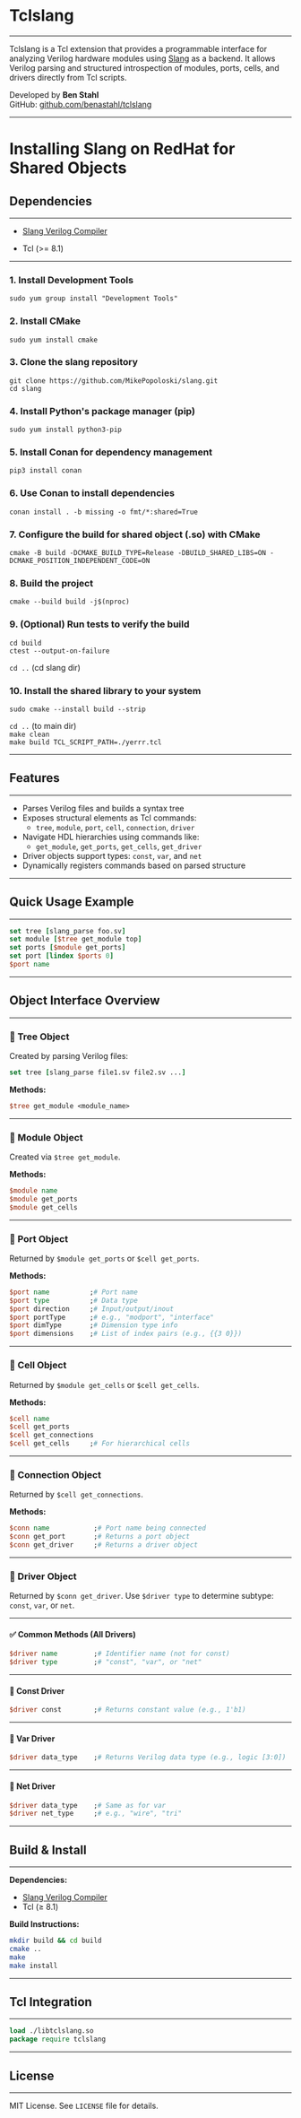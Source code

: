 # Tclslang

---

Tclslang is a Tcl extension that provides a programmable interface for analyzing Verilog hardware modules using [Slang](https://github.com/MikePopoloski/slang) as a backend. It allows Verilog parsing and structured introspection of modules, ports, cells, and drivers directly from Tcl scripts.

Developed by **Ben Stahl**  
GitHub: [github.com/benastahl/tclslang](https://github.com/benastahl/tclslang)

---


# Installing Slang on RedHat for Shared Objects

## Dependencies

---

- [Slang Verilog Compiler](https://github.com/MikePopoloski/slang)

- Tcl (>= 8.1)

---

### 1. Install Development Tools
`sudo yum group install "Development Tools"`

### 2. Install CMake
`sudo yum install cmake`

### 3. Clone the slang repository
`git clone https://github.com/MikePopoloski/slang.git`  
`cd slang`

### 4. Install Python's package manager (pip)
`sudo yum install python3-pip`

### 5. Install Conan for dependency management
`pip3 install conan`

### 6. Use Conan to install dependencies
`conan install . -b missing -o fmt/*:shared=True`

### 7. Configure the build for shared object (.so) with CMake
`cmake -B build -DCMAKE_BUILD_TYPE=Release -DBUILD_SHARED_LIBS=ON -DCMAKE_POSITION_INDEPENDENT_CODE=ON
`
### 8. Build the project
`cmake --build build -j$(nproc)
`
### 9. (Optional) Run tests to verify the build
`cd build`  
`ctest --output-on-failure`

`cd ..` (cd slang dir)

### 10. Install the shared library to your system
`sudo cmake --install build --strip`

`cd ..` (to main dir)  
`make clean`  
`make build TCL_SCRIPT_PATH=./yerrr.tcl`

---

## Features

---

- Parses Verilog files and builds a syntax tree
- Exposes structural elements as Tcl commands:
  - `tree`, `module`, `port`, `cell`, `connection`, `driver`
- Navigate HDL hierarchies using commands like:
  - `get_module`, `get_ports`, `get_cells`, `get_driver`
- Driver objects support types: `const`, `var`, and `net`
- Dynamically registers commands based on parsed structure

---

## Quick Usage Example

---

```tcl
set tree [slang_parse foo.sv]
set module [$tree get_module top]
set ports [$module get_ports]
set port [lindex $ports 0]
$port name
````

---

## Object Interface Overview

---

### 🔷 Tree Object

Created by parsing Verilog files:

```tcl
set tree [slang_parse file1.sv file2.sv ...]
```

**Methods:**

```tcl
$tree get_module <module_name>
```

---

### 🔷 Module Object

Created via `$tree get_module`.

**Methods:**

```tcl
$module name
$module get_ports
$module get_cells
```

---

### 🔷 Port Object

Returned by `$module get_ports` or `$cell get_ports`.

**Methods:**

```tcl
$port name          ;# Port name
$port type          ;# Data type
$port direction     ;# Input/output/inout
$port portType      ;# e.g., "modport", "interface"
$port dimType       ;# Dimension type info
$port dimensions    ;# List of index pairs (e.g., {{3 0}})
```

---

### 🔷 Cell Object

Returned by `$module get_cells` or `$cell get_cells`.

**Methods:**

```tcl
$cell name
$cell get_ports
$cell get_connections
$cell get_cells     ;# For hierarchical cells
```

---

### 🔷 Connection Object

Returned by `$cell get_connections`.

**Methods:**

```tcl
$conn name           ;# Port name being connected
$conn get_port       ;# Returns a port object
$conn get_driver     ;# Returns a driver object
```

---

### 🔷 Driver Object

Returned by `$conn get_driver`.
Use `$driver type` to determine subtype: `const`, `var`, or `net`.

---

#### ✅ Common Methods (All Drivers)

```tcl
$driver name         ;# Identifier name (not for const)
$driver type         ;# "const", "var", or "net"
```

---

#### 🔸 Const Driver

```tcl
$driver const        ;# Returns constant value (e.g., 1'b1)
```

---

#### 🔸 Var Driver

```tcl
$driver data_type    ;# Returns Verilog data type (e.g., logic [3:0])
```

---

#### 🔸 Net Driver

```tcl
$driver data_type    ;# Same as for var
$driver net_type     ;# e.g., "wire", "tri"
```

---

## Build & Install

---

**Dependencies:**

* [Slang Verilog Compiler](https://github.com/MikePopoloski/slang)
* Tcl (≥ 8.1)

**Build Instructions:**

```bash
mkdir build && cd build
cmake ..
make
make install
```

---

## Tcl Integration

---

```tcl
load ./libtclslang.so
package require tclslang
```

---

## License

---

MIT License. See `LICENSE` file for details.

```
